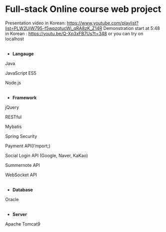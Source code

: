 # Full-stack Online course web project

Presentation video in Korean: https://www.youtube.com/playlist?list=PLW2UjW795-f5wpzqtucWi_qRA8zK_Z14R
Demonstration start at 5:48 in Korean : https://youtu.be/Q-Xp3xFB7Us?t=348
or you can try on localhost
<br />
<br />
- **Langauge**

Java

JavaScript ES5

Node.js
<br />
<br />
- **Framework**

jQuery

RESTful

Mybatis

Spring Security

Payment API(I’mport;)

Social Login API (Google, Naver, KaKao)

Summernote API

WebSocket API
<br />
<br />
- **Database**

Oracle
<br />
<br />
- **Server**

Apache Tomcat9
